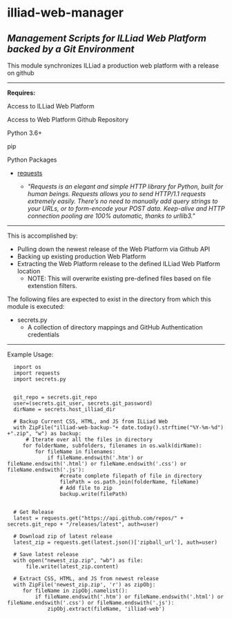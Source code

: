 # illiad-web-manager
_Management Scripts for ILLiad Web Platform backed by a Git Environment_
---

This module synchronizes ILLiad a production web platform with a release on github 

---
**Requires:**

Access to ILLiad Web Platform

Access to Web Platform Github Repository

Python 3.6+

pip

Python Packages

* [requests](https://requests.readthedocs.io/en/master/) 

  - _"Requests is an elegant and simple HTTP library for Python, built for human beings. Requests allows you to send HTTP/1.1 requests extremely easily. There’s no need to manually add query strings to your URLs, or to form-encode your POST data. Keep-alive and HTTP connection pooling are 100% automatic, thanks to urllib3."_

---
This is accomplished by:

* Pulling down the newest release of the Web Platform via Github API
* Backing up existing production Web Platform 
* Extracting the Web Platform release to the defined ILLiad Web Platform location
    - NOTE: This will overwrite existing pre-defined files based on file extenstion filters. 

The following files are expected to exist in the directory
from which this module is executed:

* secrets.py  
    - A collection of directory mappings and GitHub Authentication credentials

---

Example Usage:
```
  import os
  import requests
  import secrets.py
  

  git_repo = secrets.git_repo
  user=(secrets.git_user, secrets.git_password)
  dirName = secrets.host_illiad_dir
  
  # Backup Current CSS, HTML, and JS from ILLiad Web
  with ZipFile("illiad-web-backup-"+ date.today().strftime("%Y-%m-%d") +".zip", "w") as backup:
      # Iterate over all the files in directory
     for folderName, subfolders, filenames in os.walk(dirName):
         for fileName in filenames:
             if fileName.endswith('.htm') or fileName.endswith('.html') or fileName.endswith('.css') or fileName.endswith('.js'): 
                 #create complete filepath of file in directory
                 filePath = os.path.join(folderName, fileName)
                 # Add file to zip
                 backup.write(filePath)
  
  
  # Get Release
  latest = requests.get("https://api.github.com/repos/" + secrets.git_repo + "/releases/latest", auth=user)
  
  # Download zip of latest release
  latest_zip = requests.get(latest.json()['zipball_url'], auth=user)
  
  # Save latest release 
  with open("newest_zip.zip", "wb") as file:
      file.write(latest_zip.content)
  
  # Extract CSS, HTML, and JS from newest release
  with ZipFile('newest_zip.zip', 'r') as zipObj:
     for fileName in zipObj.namelist():
         if fileName.endswith('.htm') or fileName.endswith('.html') or fileName.endswith('.css') or fileName.endswith('.js'): 
             zipObj.extract(fileName, 'illiad-web')
  
  
  
```

